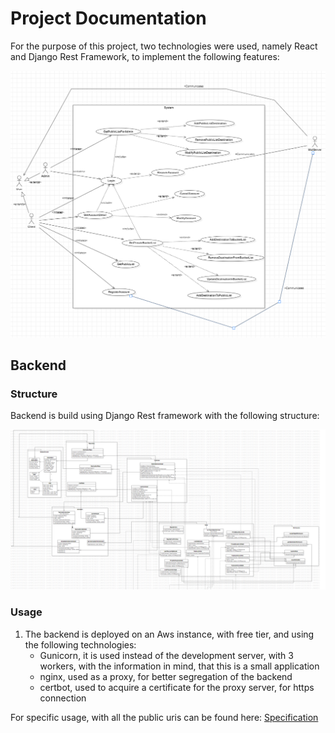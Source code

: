 # Project Documentation

For the purpose of this project, two technologies were used, namely React and Django Rest Framework, to implement the following features:

![Javatpoint](./UseCase.png)

## Backend

### Structure

Backend is build using Django Rest framework with the following structure:

![Javatpoint](./Class2.png)

### Usage

1. The backend is deployed on an Aws instance, with free tier, and using the following technologies:
    - Gunicorn, it is used instead of the development server, with 3 workers, with the information in mind, that this is a small application
    - nginx, used as a proxy, for better segregation of the backend
    - certbot, used to acquire a certificate for the proxy server, for https connection

For specific usage, with all the public uris can be found here: [Specification](./BackendDocs.md)